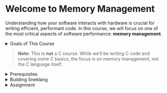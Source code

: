 # Welcome to Memory Management

Understanding how your software interacts with hardware is crucial for writing efficient, performant code. In this course, we will focus on one of the most critical aspects of software performance: **memory management**.

<details>
  <summary>Goals of This Course</summary>

1. **Understand how and where programs store data in memory:** Variables, functions, and objects don't exist for free. We'll explore where they "live" as your code runs.
2. **Learn to make programs more efficient:** Many performance-related problems in backend software are memory-related. By understanding memory management, you can troubleshoot and optimize your code.
3. **Practice programming in a lower-level language:** Writing in C brings you closer to the hardware compared to higher-level languages like Python, JavaScript, or Go. By using C, you'll gain insights into how software interacts directly with the underlying hardware.
4. **Understand garbage collection (and build your own):** Many modern languages have garbage collection (like Python, Go, and JavaScript). This course will help you understand the trade-offs involved and even guide you to build a simple garbage collector.
</details>

> **Note:** This is **not** a C course. While we’ll be writing C code and covering some C basics, the focus is on memory management, not the C language itself.

<details>
  <summary>Prerequisites</summary>

- **Coding experience:** You should be comfortable coding in at least one language, like Python, JavaScript, or Go.
  
- **CS Basics:** A foundational understanding of algorithms, data structures, OOP, and functional programming concepts is expected.
</details>

<details>
  <summary>Building Sneklang</summary>

If you're familiar with super high-level languages, you're probably used to not thinking about memory. In this course, we'll be **building the "Sneklang" programming language** (okay just little parts of it) in C. We will study all about manually managing memory in C, and toward the end of the course, we'll build a simple garbage collector so that Sneklang devs don't have to think too hard.

> A small bit of irony here is that C was originally considered a "high-level" language when it was released. And in fact, in some ways, it still is. Modern compilers & hardware are incredibly cool and make impressive optimizations. But even so, I think there is a lot we can learn together on our Sneklang journey 😃
</details>

<details>
  <summary>Assignment</summary>

It looks like someone confused "Python" with "Sneklang" in the code!

Update the code to print:

```c
Starting the Sneklang interpreter...\n
```
</details>

